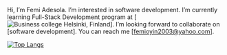 Hi, 
I’m Femi Adesola.
I’m interested in software development.
I’m currently learning Full-Stack Development program at [![Business college Helsinki, Finland](https://en.bc.fi/)].
I’m looking forward to collaborate on [software development].
You can reach me [femioyin2003@yahoo.com].

[![Top Langs](https://github-readme-stats.vercel.app/api/top-langs/?username=FemiAdesola&layout=compact)](https://github.com/anuraghazra/github-readme-stats)

